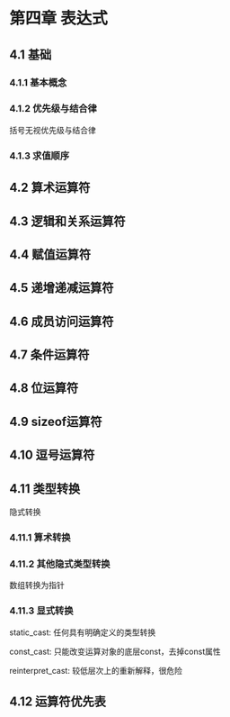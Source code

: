 # 第四章 表达式

## 4.1 基础
### 4.1.1 基本概念
### 4.1.2 优先级与结合律
括号无视优先级与结合律
### 4.1.3 求值顺序
## 4.2 算术运算符
## 4.3 逻辑和关系运算符
## 4.4 赋值运算符
## 4.5 递增递减运算符
## 4.6 成员访问运算符
## 4.7 条件运算符
## 4.8 位运算符
## 4.9 sizeof运算符
## 4.10 逗号运算符
## 4.11 类型转换
隐式转换
### 4.11.1 算术转换
### 4.11.2 其他隐式类型转换
数组转换为指针
### 4.11.3 显式转换
static_cast: 任何具有明确定义的类型转换

const_cast: 只能改变运算对象的底层const，去掉const属性

reinterpret_cast: 较低层次上的重新解释，很危险

## 4.12 运算符优先表



